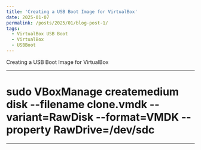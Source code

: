 ```yaml
---
title: 'Creating a USB Boot Image for VirtualBox'
date: 2025-01-07
permalink: /posts/2025/01/blog-post-1/
tags:
  - VirtualBox USB Boot
  - VirtualBox
  - USBBoot
---
```

Creating a USB Boot Image for VirtualBox


---
   #   sudo VBoxManage createmedium disk --filename clone.vmdk --variant=RawDisk --format=VMDK --property RawDrive=/dev/sdc

---